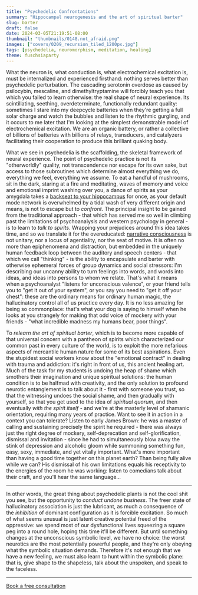 ```yaml
---
title: "Psychedelic Confrontations"
summary: "Hippocampal neurogenesis and the art of spiritual barter"
slug: barter
draft: false
date: 2024-03-05T21:19:51-08:00
thumbnail: "thumbnails/0148.not_afraid.png"
images: ["covers/0209_recursion_tiled_1200px.jpg"]
tags: [psychedelia, neuromorphism, meditation, healing]
theme: fuschsiaparty
---
```


What the neuron is, what conduction is, what electrochemical excitation is, must be internalized and experienced firsthand: nothing serves better than psychedelic perturbation. The cascading serotonin overdose as caused by psilocybin, mescaline, and dimethyltryptamine will forcibly teach you that which you failed to learn otherwise: the real shape of neural experience. Its scintillating, seething, overdeterminate, functionally redundant quality: sometimes I stare into my deepcycle batteries when they're getting a full solar charge and watch the bubbles and listen to the rhythmic gurgling, and it occurs to me later that I'm looking at the simplest demonstrable model of electrochemical excitation. We are an organic battery, or rather a collective of billions of batteries with billions of relays, transducers, and catalyzers facilitating their cooperation to produce this brilliant quaking body.

What we see in psychedelia is the scaffolding, the skeletal framework of neural experience. The point of psychedelic practice is not its "otherworldly" quality, not transcendence nor escape for its own sake, but access to those subroutines which determine almost everything we do, everything we feel, everything we assume. To eat a handful of mushrooms, sit in the dark, staring at a fire and meditating, waves of memory and voice and emotional imprint washing over you, a dance of spirits as your amygdala takes a [backseat to your hippocampus][hippocampal] for once, as your default mode network is overwhelmed by a tidal wash of very different origin and means, is not to escape but to *confront*. The principal insight to be gained from the traditional approach - that which has served me so well in climbing past the limitations of psychoanalysis and western psychology in general - is to learn to *talk to spirits*. Wrapping your prejudices around this idea takes time, and so we translate it for the overeducated: [narrative consciousness](/posts/narrative-consciousness) is not unitary, nor a locus of agentiality, nor the seat of motive. It is often no more than epiphenomena and distraction, but embedded in the uniquely human feedback loop between the auditory and speech centers - that which we call "thinking" - is the ability to encapsulate and barter with otherwise ephemeral forces of group dynamics and social stressors: I'm describing our uncanny ability to turn feelings into words, and words into ideas, and ideas into persons to whom we relate. That's what it means when a psychoanalyst "listens for unconscious valence", or your friend tells you to "get it out of your system", or you say you need to "get it off your chest": these are the ordinary means for ordinary human magic, the hallucinatory control all of us practice every day. It is no less amazing for being so commonplace: that's what your dog is saying to himself when he looks at you strangely for making that odd voice of mockery with your friends - "what incredible madness my humans bear, poor things".

To *relearn the art of spiritual barter*, which is to become more capable of that universal concern with a pantheon of spirits which characterized our common past in every culture of the world, is to exploit the more nefarious aspects of mercantile human nature for some of its best aspirations. Even the stupidest social workers know about the "emotional contract" in dealing with trauma and addiction: it's right in front of us, this ancient healing art. Much of the task for my students is undoing the heap of shame which smothers their imagination and unique spiritual solutions: the human condition is to be halfmad with creativity, and the only solution to profound neurotic entanglement is to talk about it - first with someone you trust, so that the witnessing undoes the social shame, and then gradually with yourself, so that you get used to the idea of *spiritual quorum*, and then eventually *with the spirit itself* - and we're at the masterly level of shamanic orientation, requiring many years of practice. Want to see it in action in a context you can tolerate? Listen to early James Brown: he was a master of calling and sustaining precisely the spirit he required - there was always just the right degree of mockery, self-deprecation and self-glorification, dismissal and invitation - since he had to simultaneously blow away the stink of depression and alcoholic gloom while summoning something fun, easy, sexy, immediate, and yet vitally important. What's more important than having a good time together on this planet earth? Than being fully alive while we can? His dismissal of his own limitations equals his receptivity to the energies of the room he was working: listen to comedians talk about their craft, and you'll hear the same language...

---

In other words, the great thing about psychedelic plants is not the cool shit you see, but the opportunity to *conduct undone business*. The freer state of hallucinatory association is just the lubricant, as much a consequence of the *inhibition* of dominant configuration as it is forcible excitation. So much of what seems unusual is just latent creative potential freed of the oppressive: we spend most of our dysfunctional lives squeezing a square peg into a round hole, hoping this time it'll be different. But until something changes at the unconscious symbolic level, we have no choice: the worst neurotics are the most potentially powerful people, and they're only obeying what the symbolic situation demands. Therefore it's not enough that we have a new feeling, we must also learn to hunt within the symbolic plane: that is, give shape to the shapeless, talk about the unspoken, and speak to the faceless.

[hippocampal]: https://doi.org/10.1007/s00221-013-3579-0

---

[Book a free consultation](https://www.bartholomy.ooo/consult)
